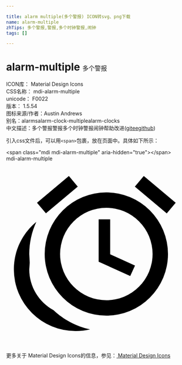 ```yaml
---

title: alarm multiple(多个警报) ICON转svg、png下载
name: alarm-multiple
zhTips: 多个警报,警报,多个时钟警报,闹钟
tags: []

---
```


# alarm-multiple  <small style="font-size: 60%;font-weight: 100">多个警报</small>


<div class="detail-page">
<p>
<span>
ICON库：
<span class="badge-secondary badge">Material Design Icons</span> 
</span>
<br/>
<span>
CSS名称：
<span class="badge-secondary badge">mdi-alarm-multiple</span> 
</span>
<br/>
<span>
unicode：
<span class="badge-secondary badge">F0022</span> 
<copy-btn content='F0022' btn-title=""></copy-btn>
<copy-btn :content='String.fromCodePoint(parseInt("F0022", 16))' btn-title="复制U"></copy-btn>
</span>
<br/>
<span>
版本：
<span class="badge-secondary badge">1.5.54</span> 
</span>
<br/>
<span>图标来源/作者：<span class="badge-light badge">Austin Andrews</span></span> 
<br/>
<span>别名：<span class="badge-light badge">alarms</span><span class="badge-light badge">alarm-clock-multiple</span><span class="badge-light badge">alarm-clocks</span></span><br/><span class="zh-detail">中文描述：<span class="badge-primary badge">多个警报</span><span class="badge-primary badge">警报</span><span class="badge-primary badge">多个时钟警报</span><span class="badge-primary badge">闹钟</span><span class="help-link"><span>帮助改进</span>(<a href="https://gitee.com/liuwave/icon-helper/edit/master/json/material/alarm-multiple.json" target="_blank" rel="noopener noreferrer">gitee</a><a href="https://github.com/liuwave/icon-helper/edit/master/json/material/alarm-multiple.json" target="_blank" rel="noopener noreferrer">github</a></span>)</span><br/>
</p>
</div>
<div class="alert alert-dark">
  <i class="mdi mdi-alarm-multiple mdi-48px"></i>
  <i class="mdi mdi-alarm-multiple mdi-36px"></i>
  <i class="mdi mdi-alarm-multiple mdi-24px"></i>
  <i class="mdi mdi-alarm-multiple mdi-18px"></i>
</div>
<div>
  <p>引入css文件后，可以用<code>&lt;span&gt;</code>包裹，放在页面中。具体如下所示：    
  </p>
  <div class="alert alert-primary" style="font-size: 14px">
    &lt;span class="mdi mdi-alarm-multiple" aria-hidden="true"&gt;&lt;/span&gt;
    <copy-btn content='<span class="mdi mdi-alarm-multiple" aria-hidden="true"></span>'></copy-btn>
  </div>
  <div class="alert alert-secondary">
    <i class="mdi mdi-alarm-multiple"
    style="font-size: 24px"
    aria-hidden="true"></i> mdi-alarm-multiple
    <copy-btn content="mdi-alarm-multiple" btn-title="复制图标名称"></copy-btn>
  </div>
</div>
<div id="svg" class="svg-wrap">
<svg xmlns="http://www.w3.org/2000/svg" viewBox="0 0 24 24"><path d="M9.29,3.25L5.16,6.72L4,5.34L8.14,1.87L9.29,3.25M22,5.35L20.84,6.73L16.7,3.25L17.86,1.87L22,5.35M13,4A8,8 0 0,1 21,12A8,8 0 0,1 13,20A8,8 0 0,1 5,12A8,8 0 0,1 13,4M13,6A6,6 0 0,0 7,12A6,6 0 0,0 13,18A6,6 0 0,0 19,12A6,6 0 0,0 13,6M12,7.5H13.5V12.03L16.72,13.5L16.1,14.86L12,13V7.5M1,14C1,11.5 2.13,9.3 3.91,7.83C3.33,9.1 3,10.5 3,12L3.06,13.13L3,14C3,16.28 4.27,18.26 6.14,19.28C7.44,20.5 9.07,21.39 10.89,21.78C10.28,21.92 9.65,22 9,22A8,8 0 0,1 1,14Z" /></svg>
</div>
<detail full-name='mdi-alarm-multiple'></detail>
    
<div><p>更多关于 Material Design Icons的信息，参见：<a target="_blank" href="https://iconhelper.cn/material.html"> Material Design Icons</a>
</p></div>
